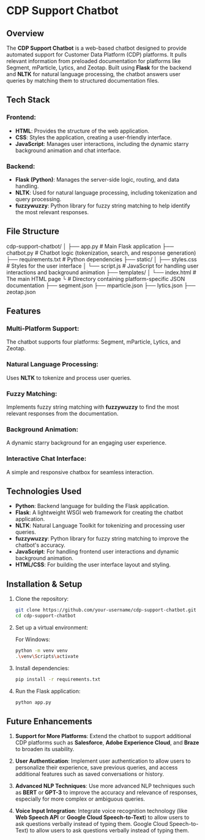 # CDP Support Chatbot

## Overview

The **CDP Support Chatbot** is a web-based chatbot designed to provide automated support for Customer Data Platform (CDP) platforms. It pulls relevant information from preloaded documentation for platforms like Segment, mParticle, Lytics, and Zeotap. Built using **Flask** for the backend and **NLTK** for natural language processing, the chatbot answers user queries by matching them to structured documentation files.

## Tech Stack

### Frontend:
- **HTML**: Provides the structure of the web application.
- **CSS**: Styles the application, creating a user-friendly interface.
- **JavaScript**: Manages user interactions, including the dynamic starry background animation and chat interface.

### Backend:
- **Flask (Python)**: Manages the server-side logic, routing, and data handling.
- **NLTK**: Used for natural language processing, including tokenization and query processing.
- **fuzzywuzzy**: Python library for fuzzy string matching to help identify the most relevant responses.

## File Structure

cdp-support-chatbot/
│
├── app.py              # Main Flask application
├── chatbot.py          # Chatbot logic (tokenization, search, and response generation)
├── requirements.txt    # Python dependencies
├── static/
│   ├── styles.css      # Styles for the user interface
│   └── script.js       # JavaScript for handling user interactions and background animation
├── templates/
│   └── index.html      # The main HTML page
└               # Directory containing platform-specific JSON documentation
├── segment.json
├── mparticle.json
├── lytics.json
├── zeotap.json


## Features

### Multi-Platform Support:
The chatbot supports four platforms: Segment, mParticle, Lytics, and Zeotap.

### Natural Language Processing:
Uses **NLTK** to tokenize and process user queries.

### Fuzzy Matching:
Implements fuzzy string matching with **fuzzywuzzy** to find the most relevant responses from the documentation.

### Background Animation:
A dynamic starry background for an engaging user experience.

### Interactive Chat Interface:
A simple and responsive chatbox for seamless interaction.

## Technologies Used
- **Python**: Backend language for building the Flask application.
- **Flask**: A lightweight WSGI web framework for creating the chatbot application.
- **NLTK**: Natural Language Toolkit for tokenizing and processing user queries.
- **fuzzywuzzy**: Python library for fuzzy string matching to improve the chatbot's accuracy.
- **JavaScript**: For handling frontend user interactions and dynamic background animation.
- **HTML/CSS**: For building the user interface layout and styling.

## Installation & Setup

1. Clone the repository:

    ```sh
    git clone https://github.com/your-username/cdp-support-chatbot.git
    cd cdp-support-chatbot
    ```

2. Set up a virtual environment:

   For Windows:

    ```sh
    python -m venv venv
    .\venv\Scripts\activate
    ```

3. Install dependencies:

    ```sh
    pip install -r requirements.txt
    ```

4. Run the Flask application:

    ```sh
    python app.py
    ```

## Future Enhancements

1. **Support for More Platforms**:
    Extend the chatbot to support additional CDP platforms such as **Salesforce**, **Adobe Experience Cloud**, and **Braze** to broaden its usability.

2. **User Authentication**:
    Implement user authentication to allow users to personalize their experience, save previous queries, and access additional features such as saved conversations or history.

3. **Advanced NLP Techniques**:
    Use more advanced NLP techniques such as **BERT** or **GPT-3** to improve the accuracy and relevance of responses, especially for more complex or ambiguous queries.

4. **Voice Input Integration**:
    Integrate voice recognition technology (like **Web Speech API** or **Google Cloud Speech-to-Text**) to allow users to ask questions verbally instead of typing them.
Google Cloud Speech-to-Text) to allow users to ask questions verbally instead of typing them.
